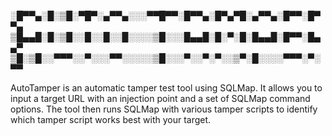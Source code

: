 
░█▀▀▄░█░▒█░▀█▀░▄▀▀▄░░░▀▀█▀▀░█▀▀▄░█▀▄▀█░▄▀▀▄░█▀▀░█▀▀▄
▒█▄▄█░█░▒█░░█░░█░░█░░░░▒█░░░█▄▄█░█░▀░█░█▄▄█░█▀▀░█▄▄▀
▒█░▒█░░▀▀▀░░▀░░░▀▀░░░░░▒█░░░▀░░▀░▀░░▒▀░█░░░░▀▀▀░▀░▀▀

AutoTamper is an automatic tamper test tool using SQLMap. It allows you to input a target URL
with an injection point and a set of SQLMap command options. The tool then runs SQLMap with
various tamper scripts to identify which tamper script works best with your target.